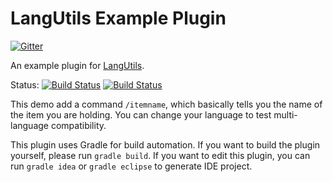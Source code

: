 LangUtils Example Plugin
=================

[![Gitter](https://badges.gitter.im/Join%20Chat.svg)](https://gitter.im/MeowInnovation/LanguageUtils?utm_source=badge&utm_medium=badge&utm_campaign=pr-badge)

An example plugin for [LangUtils](https://github.com/MeowInnovation/LanguageUtils "LangUtils").

Status: [![Build Status](https://snap-ci.com/MeowInnovation/LangUtilsExample/branch/master/build_image)](https://snap-ci.com/MeowInnovation/LangUtilsExample/branch/master) [![Build Status](https://drone.io/github.com/MeowInnovation/LangUtilsExample/status.png)](https://drone.io/github.com/MeowInnovation/LangUtilsExample/latest)

This demo add a command `/itemname`, which basically tells you the name of the item you are holding. You can change your language to test multi-language compatibility.

This plugin uses Gradle for build automation. If you want to build the plugin yourself, please run `gradle build`. If you want to edit this plugin, you can run `gradle idea` or `gradle eclipse` to generate IDE project.
